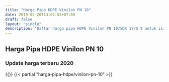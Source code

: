 ```yaml
---
title: "Harga Pipa HDPE Vinilon PN 10"
date: 2019-05-20T14:02:52+07:00
draft: false
layout: "single"
description: "Daftar harga pipa HDPE Vinilon PN 10/SDR 17/S 8 untuk isi RAB proyek anda."
---
```


## Harga Pipa HDPE Vinilon PN 10
### Update harga terbaru 2020
{{<kontak-button>}}
{{< partial "harga-pipa-hdpe/vinilon-pn-10" >}}
